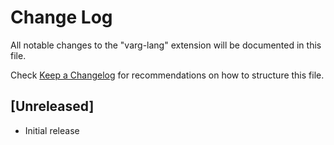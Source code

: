 # Change Log

All notable changes to the "varg-lang" extension will be documented in this file.

Check [Keep a Changelog](http://keepachangelog.com/) for recommendations on how to structure this file.

## [Unreleased]

- Initial release